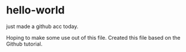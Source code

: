 # hello-world
just made a github acc today.

Hoping to make some use out of this file. Created this file based on the Github tutorial.
